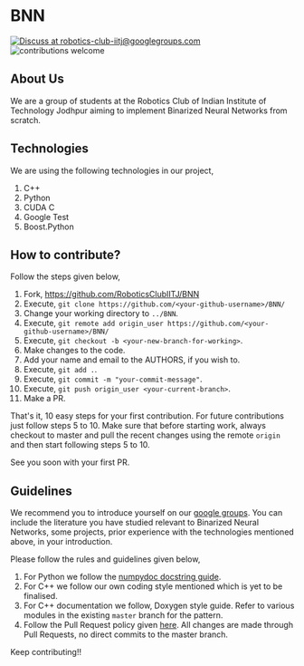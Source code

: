 BNN
===

[![Discuss at robotics-club-iitj@googlegroups.com](https://img.shields.io/badge/discuss-robotics-club-iitj%40googlegroups.com-blue.svg)](https://groups.google.com/forum/#!forum/robotics-club-iitj) ![contributions welcome](https://img.shields.io/badge/contributions-welcome-brightgreen.svg?style=flat)

About Us
--------

We are a group of students at the Robotics Club of Indian Institute of Technology Jodhpur
aiming to implement Binarized Neural Networks from scratch.

Technologies
------------

We are using the following technologies in our project,

1. C++
2. Python
3. CUDA C
4. Google Test
5. Boost.Python

How to contribute?
------------------

Follow the steps given below,

1. Fork, https://github.com/RoboticsClubIITJ/BNN
2. Execute, `git clone https://github.com/<your-github-username>/BNN/`
3. Change your working directory to `../BNN`.
4. Execute, `git remote add origin_user https://github.com/<your-github-username>/BNN/`
5. Execute, `git checkout -b <your-new-branch-for-working>`.
6. Make changes to the code.
7. Add your name and email to the AUTHORS, if you wish to.
8. Execute, `git add .`.
9. Execute, `git commit -m "your-commit-message"`.
10. Execute, `git push origin_user <your-current-branch>`.
11. Make a PR.

That's it, 10 easy steps for your first contribution. For future contributions just follow steps 5 to 10. Make sure that before starting work, always checkout to master and pull the recent changes using the remote `origin` and then start following steps 5 to 10.

See you soon with your first PR.

Guidelines
----------

We recommend you to introduce yourself on our [google groups](https://groups.google.com/forum/#!forum/robotics-club-iitj). You can include the literature you have studied relevant to Binarized Neural Networks, some projects, prior experience with the technologies mentioned above, in your introduction.

Please follow the rules and guidelines given below,

1. For Python we follow the [numpydoc docstring guide](https://numpydoc.readthedocs.io/en/latest/format.html).
2. For C++ we follow our own coding style mentioned which is yet to be finalised.
3. For C++ documentation we follow, Doxygen style guide. Refer to various modules in the existing `master` branch for the pattern.
4. Follow the Pull Request policy given [here](https://github.com/RoboticsClubIITJ/BNN/wiki/Pull-Request-Policy). All changes are made through Pull Requests, no direct commits to the master branch.

Keep contributing!!
